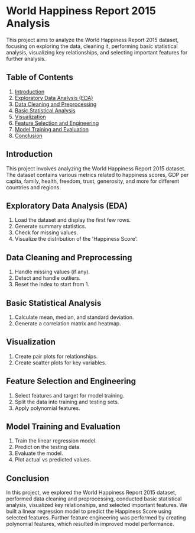 # World Happiness Report 2015 Analysis

This project aims to analyze the World Happiness Report 2015 dataset, focusing on exploring the data, cleaning it, performing basic statistical analysis, visualizing key relationships, and selecting important features for further analysis.

## Table of Contents
1. [Introduction](#introduction)
2. [Exploratory Data Analysis (EDA)](#exploratory-data-analysis-eda)
3. [Data Cleaning and Preprocessing](#data-cleaning-and-preprocessing)
4. [Basic Statistical Analysis](#basic-statistical-analysis)
5. [Visualization](#visualization)
6. [Feature Selection and Engineering](#feature-selection-and-engineering)
7. [Model Training and Evaluation](#model-training-and-evaluation)
8. [Conclusion](#conclusion)

## Introduction

This project involves analyzing the World Happiness Report 2015 dataset. The dataset contains various metrics related to happiness scores, GDP per capita, family, health, freedom, trust, generosity, and more for different countries and regions.

## Exploratory Data Analysis (EDA)

1. Load the dataset and display the first few rows.
2. Generate summary statistics.
3. Check for missing values.
4. Visualize the distribution of the 'Happiness Score'.


## Data Cleaning and Preprocessing

1. Handle missing values (if any).
2. Detect and handle outliers.
3. Reset the index to start from 1.

## Basic Statistical Analysis

1. Calculate mean, median, and standard deviation.
2. Generate a correlation matrix and heatmap.


## Visualization

1. Create pair plots for relationships.
2. Create scatter plots for key variables.


## Feature Selection and Engineering

1. Select features and target for model training.
2. Split the data into training and testing sets.
3. Apply polynomial features.


## Model Training and Evaluation

1. Train the linear regression model.
2. Predict on the testing data.
3. Evaluate the model.
4. Plot actual vs predicted values.

## Conclusion

In this project, we explored the World Happiness Report 2015 dataset, performed data cleaning and preprocessing, conducted basic statistical analysis, visualized key relationships, and selected important features. We built a linear regression model to predict the Happiness Score using selected features. Further feature engineering was performed by creating polynomial features, which resulted in improved model performance. 

